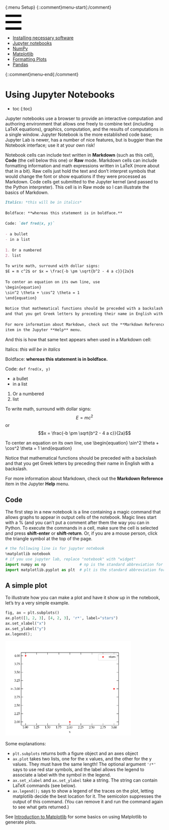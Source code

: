 {:menu Setup}
{::comment}menu-start{:/comment}

<div class="dropdown">
<label id="hamburger-menu"><img id="hamburger" src="figs/hamburger.png"></label>
<div class="dropdown-content">
<ul>
<li><a href="SW-Installation.html">Installing necessary software</a></li>
<li><a href="SW-Jupyter.html">Jupyter notebooks</a></li>
<li><a href="SW-NumPy.html">NumPy</a></li>
<li><a href="SW-Matplotlib.html">Matplotlib</a></li>
<li><a href="SW-MPLFormatting.html">Formatting Plots</a></li>
<li><a href="SW-pandas.html">Pandas</a></li>
</ul>
</div>
</div>

{::comment}menu-end{:/comment}



# Using Jupyter Notebooks

* toc
{:toc}

Jupyter notebooks use a browser to provide an interactive computation and
authoring environment that allows one freely to combine text (including LaTeX
equations), graphics, computation, and the results of computations in a single
window. Jupyter Notebook is the more established code base; Jupyter Lab is newer, has a number of nice features, but is buggier than the Notebook interface; use it at your own risk!


Notebook cells can include text written in **Markdown** (such as this cell),
**Code** (the cell below this one) or **Raw** mode. Markdown cells can include
formatting information and math expressions written in LaTeX (more about that in
a bit). Raw cells just hold the text and don’t interpret symbols that would
change the font or show equations if they were processed as Markdown. Code cells
get submitted to the Jupyter kernel (and passed to the Python interpreter). 
This cell is in Raw mode so I can illustrate the basics of Markdown.

~~~~ markdown
Italics: *this will be in italics*

Boldface: **whereas this statement is in boldface.**

Code: `def fred(x, y)`

- a bullet
- in a list

1. Or a numbered
2. list

To write math, surround with dollar signs:
$E = m c^2$ or $x = \frac{-b \pm \sqrt{b^2 - 4 a c}}{2a}$

To center an equation on its own line, use
\begin{equation}
\sin^2 \theta + \cos^2 \theta = 1
\end{equation}

Notice that mathematical functions should be preceded with a backslash
and that you get Greek letters by preceding their name in English with a backslash. 

For more information about Markdown, check out the **Markdown Reference**
item in the Jupyter **Help** menu.
~~~~

And this is how that same text appears when used in a Markdown cell:

Italics: *this will be in italics*

Boldface: **whereas this statement is in boldface.**

Code: `def fred(x, y)`

- a bullet
- in a list

1. Or a numbered
2. list

To write math, surround with dollar signs: $$E = m c^2$$ or $$x = \frac{-b \pm \sqrt{b^2 - 4 a c}}{2a}$$


To center an equation on its own line, use
\begin{equation}
  \sin^2 \theta + \cos^2 \theta = 1
\end{equation}

Notice that mathematical functions should be preceded with a backslash and that
you get Greek letters by preceding their name in English with a backslash. 

For more information about Markdown, check out the **Markdown Reference** item
in the Jupyter **Help** menu. 

## Code

The first step in a new notebook is a line containing a magic command that
allows graphs to appear in output cells of the notebook. Magic lines start with
a % (and you can’t put a comment after them the way you can in Python. To
execute the commands in a cell, make sure the cell is selected and press
**shift-enter** or **shift-return**. Or, if you are a mouse person, click the
triangle symbol at the top of the page. 


~~~~ python
# the following line is for jupyter notebook
%matplotlib notebook
# if you use jupyter lab, replace "notebook" with "widget"
import numpy as np               # np is the standard abbreviation for numpy
import matplotlib.pyplot as plt  # plt is the standard abbreviation for pyplot
~~~~

## A simple plot

To illustrate how you can make a plot and have it show up in the notebook, let’s
try a very simple example. 

~~~~ python
fig, ax = plt.subplots()
ax.plot([1, 2, 3], [4, 2, 3], 'r*', label="stars")
ax.set_xlabel("x")
ax.set_ylabel("y")
ax.legend();
~~~~

<p class="center" markdown="0">
  <img src="figs/intro-1.png" style="width: 400px;">
</p>


Some explanations:

- `plt.subplots` returns both a figure object and an axes object
- `ax.plot` takes two lists, one for the x values, and the other for the y
  values. They must have the same length! The optional argument `'r*'` says to use
  red star symbols, and the label allows the legend to associate a label with
  the symbol in the legend. 
- `ax.set_xlabel` and `ax.set_ylabel` take a string. The string can contain
  LaTeX commands (see below).
- `ax.legend();` says to show a legend of the traces on the plot, letting
  matplotlib decide the best location for it. The semicolon suppresses the
  output of this command. (You can remove it and run the command again to see
  what gets returned.) 

See [Introduction to Matplotlib](SW-Matplotlib.md) for some basics on using Matplotlib to generate plots.


